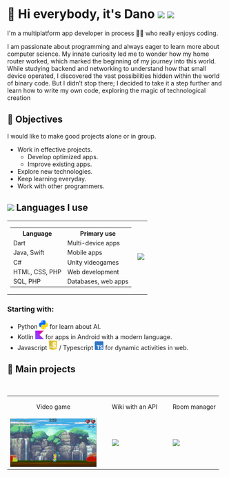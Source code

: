 # :space_invader:	Hi everybody, it's Dano <img src="https://upload.wikimedia.org/wikipedia/commons/9/9a/Flag_of_Spain.svg" width="50px"/> <img src="https://upload.wikimedia.org/wikipedia/commons/f/f3/Flag_of_Russia.svg" width="50px">
I'm a multiplatform app developer in process 👨‍🎓 who really enjoys coding.

I am passionate about programming and always eager to learn more about computer science. My innate curiosity led me to wonder how my home router worked, which marked the beginning of my journey into this world. While studying backend and networking to understand how that small device operated, I discovered the vast possibilities hidden within the world of binary code. But I didn’t stop there; I decided to take it a step further and learn how to write my own code, exploring the magic of technological creation

## :dart: Objectives
I would like to make good projects alone or in group.
- Work in effective projects.
  - Develop optimized apps.
  - Improve existing apps.
- Explore new technologies.
- Keep learning everyday.
- Work with other programmers.

## <img src="https://upload.wikimedia.org/wikipedia/commons/c/c9/Computer_Turned_On.svg" width="20px"/> Languages I use

<div align="center">
  <table>
    <tr>
      <td>
        <table><!-- Lenguajes I know -->
          <tr><th>Language</th><th>Primary use</th></tr>
          <tr><td>Dart</td></td><td>Multi-device apps</td></tr>
          <tr><td>Java, Swift</td><td>Mobile apps</td></tr>
          <tr><td>C#</td><td>Unity videogames</td></tr>
          <tr><td>HTML, CSS, PHP</td><td>Web development</td></tr>
          <tr><td>SQL, PHP</td><td>Databases, web apps</td></tr>
        </table>     
      </td>
      <td>
        <div><!-- Most used chart -->
          <a href="https://github.com/LeoDanoGG">
            <img  src="https://github-readme-stats.vercel.app/api/top-langs/?username=LeoDanoGG&layout=donut&langs_count=6&theme=dark"/>
          </a>
        </div>
      </td>
    </tr>
  </table>
</div>

### Starting with:
- Python <img src="pythonColor.png" width="20px"/> for learn about AI.
- Kotlin <img src="Kotlin_Icon.png" width="20px"/> for apps in Android with a modern language.
- Javascript <img src="javascript.png" width="20px"/> / Typescript <img src="Typescript.png" width="20px"/> for dynamic activities in web.

## :toolbox: Main projects 
<div align="center">
  <table>
    <tr>
      <td><p align="center">Video game</p></td><td>&nbsp;<!-- Split -->&nbsp;</td>
      <td><p align="center">Wiki with an API</p></td><td>&nbsp;<!-- Split -->&nbsp;</td>
      <td><p align="center">Room manager</p></td>&nbsp;<!-- Split -->&nbsp;</td>
      <!--<td><p align="center"></p></td>-->
    </tr>
    <tr>
      <td><a href="https://github.com/LeoDanoGG/Wild-hunter"><img src="https://github.com/LeoDanoGG/Wild-hunter/blob/main/Wild_hunter_gameplay.png" width="200px"/></a></td><td>&nbsp;<!-- Split -->&nbsp;</td>
      <td><a href="https://github.com/LeoDanoGG/ice_and_fire"><img src="https://upload.wikimedia.org/wikipedia/commons/thumb/2/2e/Game_of_Thrones_2011_logo.svg/250px-Game_of_Thrones_2011_logo.svg.png" width="200px"/></a></td><td>&nbsp;<!-- Split -->&nbsp;</td>
       <td><a href="https://github.com/LeoDanoGG/RoomManager"><img src="https://icons.veryicon.com/128/System/Flat%20Retro%20Modern/rainbow%20apple%20logo.png" width="100px"/></a></td>&nbsp;<!-- Split -->&nbsp</td>
      <!--<td><a href="#"> <img src="#"/></a></td>-->
    </tr>
  </table>
</div>

